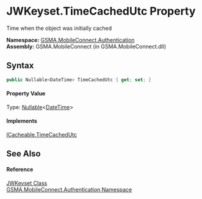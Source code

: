 JWKeyset.TimeCachedUtc Property
===============================
Time when the object was initially cached

**Namespace:** [GSMA.MobileConnect.Authentication][1]  
**Assembly:** GSMA.MobileConnect (in GSMA.MobileConnect.dll)

Syntax
------

```csharp
public Nullable<DateTime> TimeCachedUtc { get; set; }
```

#### Property Value
Type: [Nullable][2]&lt;[DateTime][3]>
#### Implements
[ICacheable.TimeCachedUtc][4]  


See Also
--------

#### Reference
[JWKeyset Class][5]  
[GSMA.MobileConnect.Authentication Namespace][1]  

[1]: ../README.md
[2]: http://msdn.microsoft.com/en-us/library/b3h38hb0
[3]: http://msdn.microsoft.com/en-us/library/03ybds8y
[4]: ../../GSMA.MobileConnect.Cache/ICacheable/TimeCachedUtc.md
[5]: README.md
[6]: ../../_icons/Help.png